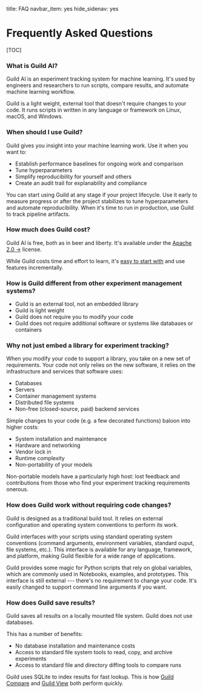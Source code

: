 title: FAQ
navbar_item: yes
hide_sidenav: yes

<div id="get-started-fab"></div>

# Frequently Asked Questions

[TOC]

### What is Guild AI?

Guild AI is an experiment tracking system for machine learning. It's
used by engineers and researchers to run scripts, compare results, and
automate machine learning workflow.

Guild is a light weight, external tool that doesn't require changes to
your code. It runs scripts in written in any language or framework on
Linux, macOS, and Windows.

### When should I use Guild?

Guild gives you insight into your machine learning work. Use it when
you want to:

- Establish performance baselines for ongoing work and comparison
- Tune hyperparameters
- Simplify reproducibility for yourself and others
- Create an audit trail for explanability and compliance

You can start using Guild at any stage if your project lifecycle. Use
it early to measure progress or after the project stabilizes to tune
hyperparameters and automate reproducibility. When it's time to run in
production, use Guild to track pipeline artifacts.

### How much does Guild cost?

Guild AI is free, both as in beer and liberty. It's available under
the [Apache 2.0
->](https://github.com/guildai/guildai/blob/master/LICENSE.txt)
license.

While Guild costs time and effort to learn, it's [easy to start
with](start.md) and use features incrementally.

### How is Guild different from other experiment management systems?

- Guild is an external tool, not an embedded library
- Guild is light weight
- Guild does not require you to modify your code
- Guild does not require additional software or systems like databases
  or containers

### Why not just embed a library for experiment tracking?

When you modify your code to support a library, you take on a new set
of requirements. Your code not only relies on the new software, it
relies on the infrastructure and services that software uses:

 - Databases
 - Servers
 - Container management systems
 - Distributed file systems
 - Non-free (closed-source, paid) backend services

Simple changes to your code (e.g. a few decorated functions) baloon
into higher costs:

 - System installation and maintenance
 - Hardware and networking
 - Vendor lock in
 - Runtime complexity
 - Non-portability of your models

Non-portable models have a particularly high host: lost feedback and
contributions from those who find your experiment tracking
requirements onerous.

### How does Guild work without requiring code changes?

Guild is designed as a traditional build tool. It relies on external
configuration and operating system conventions to perform its work.

Guild interfaces with your scripts using standard operating system
conventions (command arguments, environment variables, standard ouput,
file systems, etc.). This interface is available for any language,
framework, and platform, making Guild flexible for a wide range of
applications.

Guild provides some magic for Python scripts that rely on global
variables, which are commonly used in Notebooks, examples, and
prototypes. This interface is still external --- there's no
requirement to change your code. It's easily changed to support
command line arguments if you want.

### How does Guild save results?

Guild saves all results on a locally mounted file system. Guild does
not use databases.

This has a number of benefits:

- No database installation and maintenance costs
- Access to standard file system tools to read, copy, and archive
  experiments
- Access to standard file and directory diffing tools to compare runs

Guild uses SQLite to index results for fast lookup. This is how [Guild
Compare](tools/compare.md) and [Guild View](tools/view.md) both
perform quickly.
